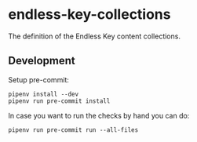 # endless-key-collections
The definition of the Endless Key content collections.

## Development

Setup pre-commit:

```
pipenv install --dev
pipenv run pre-commit install
```

In case you want to run the checks by hand you can do:

```
pipenv run pre-commit run --all-files
```
